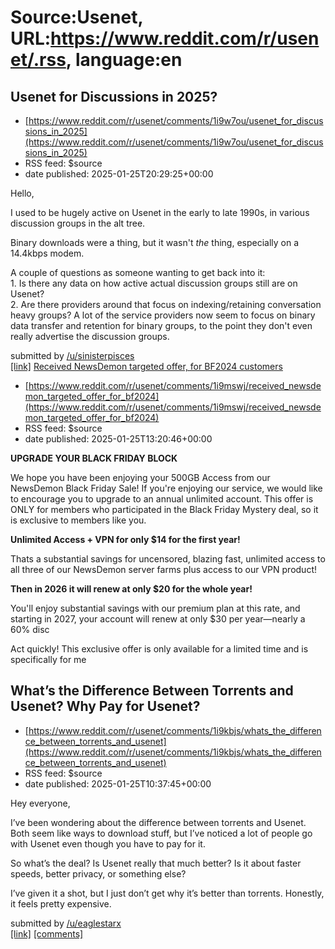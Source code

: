 # Source:Usenet, URL:https://www.reddit.com/r/usenet/.rss, language:en

## Usenet for Discussions in 2025?
 - [https://www.reddit.com/r/usenet/comments/1i9w7ou/usenet_for_discussions_in_2025](https://www.reddit.com/r/usenet/comments/1i9w7ou/usenet_for_discussions_in_2025)
 - RSS feed: $source
 - date published: 2025-01-25T20:29:25+00:00

<!-- SC_OFF --><div class="md"><p>Hello,</p> <p>I used to be hugely active on Usenet in the early to late 1990s, in various discussion groups in the alt tree. </p> <p>Binary downloads were a thing, but it wasn&#39;t <em>the</em> thing, especially on a 14.4kbps modem.</p> <p>A couple of questions as someone wanting to get back into it:<br/> 1. Is there any data on how active actual discussion groups still are on Usenet?<br/> 2. Are there providers around that focus on indexing/retaining conversation heavy groups? A lot of the service providers now seem to focus on binary data transfer and retention for binary groups, to the point they don&#39;t even really advertise the discussion groups. </p> </div><!-- SC_ON --> &#32; submitted by &#32; <a href="https://www.reddit.com/user/sinisterpisces"> /u/sinisterpisces </a> <br/> <span><a href="https://www.reddit.com/r/usenet/comments/1i9w7ou/usenet_for_discussions_in_2025/">[link]</a></span> &#32; <span><a href="https://www.reddit.com/r/usenet

## Received NewsDemon targeted offer, for BF2024 customers
 - [https://www.reddit.com/r/usenet/comments/1i9mswj/received_newsdemon_targeted_offer_for_bf2024](https://www.reddit.com/r/usenet/comments/1i9mswj/received_newsdemon_targeted_offer_for_bf2024)
 - RSS feed: $source
 - date published: 2025-01-25T13:20:46+00:00

<!-- SC_OFF --><div class="md"><p><strong>UPGRADE YOUR BLACK FRIDAY BLOCK</strong></p> <p>We hope you have been enjoying your 500GB Access from our NewsDemon Black Friday Sale! If you&#39;re enjoying our service, we would like to encourage you to upgrade to an annual unlimited account. This offer is ONLY for members who participated in the Black Friday Mystery deal, so it is exclusive to members like you.</p> <p><strong>Unlimited Access + VPN for only $14 for the first year!</strong></p> <p>Thats a substantial savings for uncensored, blazing fast, unlimited access to all three of our NewsDemon server farms plus access to our VPN product!</p> <p><strong>Then in 2026 it will renew at only $20 for the whole year!</strong></p> <p>You&#39;ll enjoy substantial savings with our premium plan at this rate, and starting in 2027, your account will renew at only $30 per year—nearly a 60% disc</p> <p>Act quickly! This exclusive offer is only available for a limited time and is specifically for me

## What’s the Difference Between Torrents and Usenet? Why Pay for Usenet?
 - [https://www.reddit.com/r/usenet/comments/1i9kbjs/whats_the_difference_between_torrents_and_usenet](https://www.reddit.com/r/usenet/comments/1i9kbjs/whats_the_difference_between_torrents_and_usenet)
 - RSS feed: $source
 - date published: 2025-01-25T10:37:45+00:00

<!-- SC_OFF --><div class="md"><p>Hey everyone,</p> <p>I’ve been wondering about the difference between torrents and Usenet. Both seem like ways to download stuff, but I’ve noticed a lot of people go with Usenet even though you have to pay for it.</p> <p>So what’s the deal? Is Usenet really that much better? Is it about faster speeds, better privacy, or something else?</p> <p>I’ve given it a shot, but I just don’t get why it’s better than torrents. Honestly, it feels pretty expensive.</p> </div><!-- SC_ON --> &#32; submitted by &#32; <a href="https://www.reddit.com/user/eaglestarx"> /u/eaglestarx </a> <br/> <span><a href="https://www.reddit.com/r/usenet/comments/1i9kbjs/whats_the_difference_between_torrents_and_usenet/">[link]</a></span> &#32; <span><a href="https://www.reddit.com/r/usenet/comments/1i9kbjs/whats_the_difference_between_torrents_and_usenet/">[comments]</a></span>

